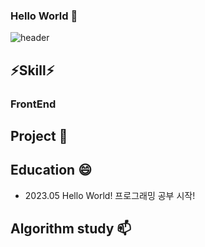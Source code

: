 ### Hello World 👋
![header](https://capsule-render.vercel.app/api?type=Soft&color=auto&height=300&section=header&text=HelloWorld&fontSize=90) 
<!--
**YuHyeonWook/YuHyeonWook** is a ✨ _special_ ✨ repository because its `README.md` (this file) appears on your GitHub profile.

Here are some ideas to get you started:

- 🔭 I’m currently working on ...
- 🌱 I’m currently learning ...
- 👯 I’m looking to collaborate on ...
- 🤔 I’m looking for help with ...
- 💬 Ask me about ...
- 📫 How to reach me: ...
- 😄 Pronouns: ...
- ⚡ Fun fact: ...
-->
## ⚡Skill⚡

### FrontEnd



## Project 🌱 

## Education 😄
- 2023.05 Hello World! 프로그래밍 공부 시작!

## Algorithm study 📫


